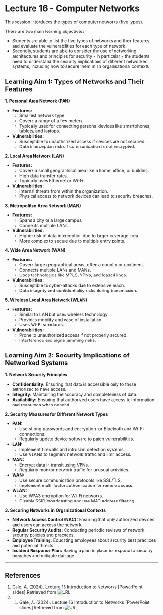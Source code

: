 # Lecture 16 - Computer Networks

This session intorduces the types of computer networks (five types).

There are two main learning objectives:

* Students are able to list the five types of networks and their features and evaluate the vulnerabilities for each type of network.
* Secondly, students are able to consider the use of networking architectures and principles for security - in particular - the students need to understand the security implications of different networked systems, including how to secure them in an organisational contexts


## Learning Aim 1: Types of Networks and Their Features

**1. Personal Area Network (PAN)**

- **Features:**
  - Smallest network type.
  - Covers a range of a few meters.
  - Typically used for connecting personal devices like smartphones, tablets, and laptops.
- **Vulnerabilities:**
  - Susceptible to unauthorized access if devices are not secured.
  - Data interception risks if communication is not encrypted.

**2. Local Area Network (LAN)**

- **Features:**
  - Covers a small geographical area like a home, office, or building.
  - High data transfer rates.
  - Typically uses Ethernet or Wi-Fi.
- **Vulnerabilities:**
  - Internal threats from within the organization.
  - Physical access to network devices can lead to security breaches.

**3. Metropolitan Area Network (MAN)**

- **Features:**
  - Spans a city or a large campus.
  - Connects multiple LANs.
- **Vulnerabilities:**
  - Higher risk of data interception due to larger coverage area.
  - More complex to secure due to multiple entry points.

**4. Wide Area Network (WAN)**

- **Features:**
  - Covers large geographical areas, often a country or continent.
  - Connects multiple LANs and MANs.
  - Uses technologies like MPLS, VPNs, and leased lines.
- **Vulnerabilities:**
  - Susceptible to cyber-attacks due to extensive reach.
  - Data integrity and confidentiality risks during transmission.

**5. Wireless Local Area Network (WLAN)**

- **Features:**
  - Similar to LAN but uses wireless technology.
  - Provides mobility and ease of installation.
  - Uses Wi-Fi standards.
- **Vulnerabilities:**
  - Prone to unauthorized access if not properly secured.
  - Interference and signal jamming risks.

## Learning Aim 2: Security Implications of Networked Systems

**1. Network Security Principles**

- **Confidentiality:** Ensuring that data is accessible only to those authorized to have access.
- **Integrity:** Maintaining the accuracy and completeness of data.
- **Availability:** Ensuring that authorized users have access to information and resources when needed.

**2. Security Measures for Different Network Types**

- **PAN:**
  - Use strong passwords and encryption for Bluetooth and Wi-Fi connections.
  - Regularly update device software to patch vulnerabilities.
- **LAN:**
  - Implement firewalls and intrusion detection systems.
  - Use VLANs to segment network traffic and limit access.
- **MAN:**
  - Encrypt data in transit using VPNs.
  - Regularly monitor network traffic for unusual activities.
- **WAN:**
  - Use secure communication protocols like SSL/TLS.
  - Implement multi-factor authentication for remote access.
- **WLAN:**
  - Use WPA3 encryption for Wi-Fi networks.
  - Disable SSID broadcasting and use MAC address filtering.

**3. Securing Networks in Organizational Contexts**

- **Network Access Control (NAC):** Ensuring that only authorized devices and users can access the network.
- **Regular Security Audits:** Conducting periodic reviews of network security policies and practices.
- **Employee Training:** Educating employees about security best practices and potential threats.
- **Incident Response Plan:** Having a plan in place to respond to security breaches and mitigate damage.

---

## References

1. Gale, A. (2024). Lecture 16 Introduction to Networks [PowerPoint slides].Retrieved from ![URL](https://teams.microsoft.com/l/team/19%3AA6lnPL735gkPsUfAx7I4j2aN-6vW98mbTGcEjjGukMA1%40thread.tacv2/conversations?groupId=2c341c24-4832-4f4f-b482-b26d99f700a7&tenantId=0aff647e-10de-4eb1-90e9-d05789ef2c02)
2. 1. Gale, A. (2024). Lecture 16 Introduction to Networks [PowerPoint slides].Retrieved from ![URL](https://teams.microsoft.com/)

